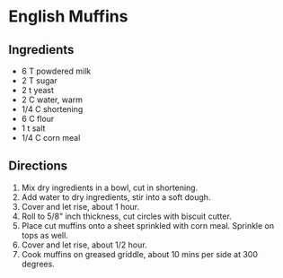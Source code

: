 # English Muffins #

## Ingredients ##

*	6		T	powdered milk
*	2		T	sugar
*	2		t	yeast
*	2		C	water, warm
*	1/4		C	shortening
*	6		C	flour
*	1		t	salt
*	1/4		C	corn meal

## Directions ##
1.	Mix dry ingredients in a bowl, cut in shortening.
2.	Add water to dry ingredients, stir into a soft dough.
3.	Cover and let rise, about 1 hour.
4.	Roll to 5/8" inch thickness, cut circles with biscuit cutter.
5.	Place cut muffins onto a sheet sprinkled with corn meal. Sprinkle on tops as well.
6.	Cover and let rise, about 1/2 hour.
7.	Cook muffins on greased griddle, about 10 mins per side at 300 degrees.
